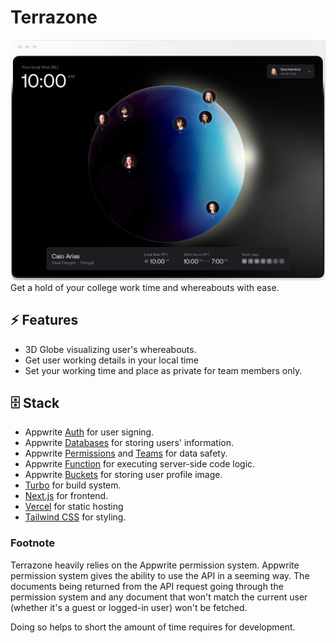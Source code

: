 # Terrazone

![Terrazone](assets/terrazone.png)
Get a hold of your college work time and whereabouts with ease.

## ⚡ Features

- 3D Globe visualizing user's whereabouts.
- Get user working details in your local time
- Set your working time and place as private for team members only.

## 🗄️ Stack

- Appwrite [Auth](https://appwrite.io/docs/products/auth) for user signing.
- Appwrite [Databases](https://appwrite.io/docs/products/databases) for storing users' information.
- Appwrite [Permissions](https://appwrite.io/docs/products/databases/permissions) and [Teams](https://appwrite.io/docs/products/auth/teams) for data safety.
- Appwrite [Function](https://appwrite.io/docs/products/functions) for executing server-side code logic.
- Appwrite [Buckets](https://appwrite.io/docs/products/storage) for storing user profile image.
- [Turbo](https://turbo.build/repo/docs) for build system.
- [Next.js](https://nextjs.org/) for frontend.
- [Vercel](https://vercel.com/) for static hosting
- [Tailwind CSS](https://tailwindcss.com/) for styling.

### Footnote

Terrazone heavily relies on the Appwrite permission system.
Appwrite permission system gives the ability to use the API in a seeming way. The documents being returned from the API request going through the permission system and any document that won't match the current user (whether it's a guest or logged-in user) won't be fetched.

Doing so helps to short the amount of time requires for development.
